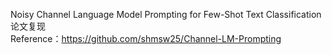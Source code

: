Noisy Channel Language Model Prompting for Few-Shot Text Classification论文复现  
Reference：https://github.com/shmsw25/Channel-LM-Prompting

